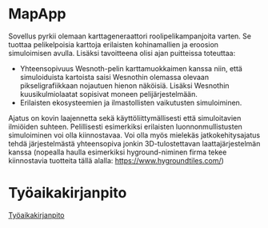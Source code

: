 # MapApp

Sovellus pyrkii olemaan karttageneraattori roolipelikampanjoita varten. Se tuottaa pelikelpoisia karttoja erilaisten kohinamallien ja eroosion simuloimisen avulla. Lisäksi tavoitteena olisi ajan puitteissa toteuttaa:

- Yhteensopivuus Wesnoth-pelin karttamuokkaimen kanssa niin, että simuloiduista kartoista saisi Wesnothin olemassa olevaan pikseligrafiikkaan nojautuen hienon näköisiä. Lisäksi Wesnothin kuusikulmiolaatat sopisivat moneen pelijärjestelmään.
- Erilaisten ekosysteemien ja ilmastollisten vaikutusten simuloiminen.

Ajatus on kovin laajennetta sekä käyttöliittymällisesti että simuloitavien ilmiöiden suhteen. Pelillisesti esimerkiksi erilaisten luonnonmullistusten simuloiminen voi olla kiinnostavaa. Voi olla myös mielekäs jatkokehitysajatus tehdä järjestelmästä yhteensopiva jonkin 3D-tulostettavan laattajärjestelmän kanssa (nopealla haulla esimerkiksi hyground-niminen firma tekee kiinnostavia tuotteita tällä alalla: https://www.hygroundtiles.com/)

# Työaikakirjanpito

[Työaikakirjanpito](harjoitustyö/dokumentaatio/Työaikakirjanpito.md)
